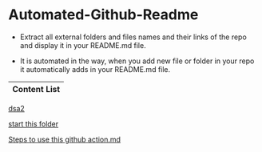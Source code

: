 # Automated-Github-Readme
 
* Extract all external folders and files names and their links of the repo and display it 
in your README.md file. 

* It is automated in the way, when you add new file 
or folder in your repo it automatically adds in your README.md file. 


| Content List | 
| --------------- | 
<!-- Projects start -->
 [dsa2](dsa2) 

 [start this folder](start%20this%20folder) 

 [Steps to use this github action.md](Steps%20to%20use%20this%20github%20action.md) 
<!-- Projects end -->


